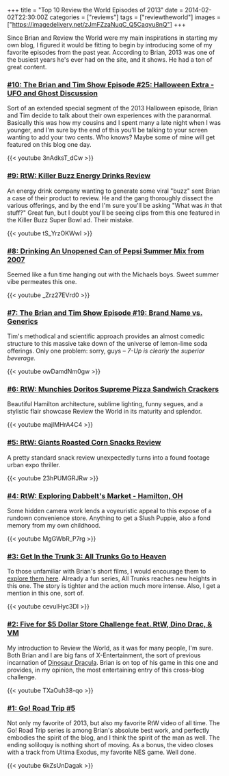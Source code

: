 +++
title = "Top 10 Review the World Episodes of 2013"
date = 2014-02-02T22:30:00Z
categories = ["reviews"]
tags = ["reviewtheworld"]
images = ["https://imagedelivery.net/zJmFZzaNuqC_Q5Caqyu8nQ"]
+++

Since Brian and Review the World were my main inspirations in starting my own blog, I figured it would be fitting to begin by introducing some of my favorite episodes from the past year. According to Brian, 2013 was one of the busiest years he's ever had on the site, and it shows. He had a ton of great content.

### [#10: The Brian and Tim Show Episode #25: Halloween Extra - UFO and Ghost Discussion](http://www.reviewtheworld.com/2013/10/b-show-25-ufo-ghost-discussion.html?m=0)

Sort of an extended special segment of the 2013 Halloween episode, Brian and Tim decide to talk about their own experiences with the paranormal. Basically this was how my cousins and I spent many a late night when I was younger, and I'm sure by the end of this you'll be talking to your screen wanting to add your two cents. Who knows? Maybe some of mine will get featured on this blog one day.

{{< youtube 3nAdksT_dCw >}}

<!--more-->

### [#9: RtW: Killer Buzz Energy Drinks Review](http://www.reviewtheworld.com/2013/10/killer-buzz-energy-drinks.html?m=0)

An energy drink company wanting to generate some viral "buzz" sent Brian a case of their product to review. He and the gang thoroughly dissect the various offerings, and by the end I'm sure you'll be asking "What was _in_ that stuff?" Great fun, but I doubt you'll be seeing clips from this one featured in the Killer Buzz Super Bowl ad. Their mistake.

{{< youtube tS_YrzOKWwI >}}

### [#8: Drinking An Unopened Can of Pepsi Summer Mix from 2007](http://www.reviewtheworld.com/2013/07/drinking-can-of-pepsi-summer-mix-from.html)

Seemed like a fun time hanging out with the Michaels boys. Sweet summer vibe permeates this one.

{{< youtube _Zrz27EVrd0 >}}

### [#7: The Brian and Tim Show Episode #19: Brand Name vs. Generics](http://www.reviewtheworld.com/2013/08/b-show-19-brand-name-vs-generics-sprite.html)

Tim's methodical and scientific approach provides an almost comedic structure to this massive take down of the universe of lemon-lime soda offerings. Only one problem: sorry, guys – _7-Up is clearly the superior beverage._

{{< youtube owDamdNm0gw >}}

### [#6: RtW: Munchies Doritos Supreme Pizza Sandwich Crackers](http://www.reviewtheworld.com/2013/10/munchies-doritos-supreme-pizza-sandwich.html)

Beautiful Hamilton architecture, sublime lighting, funny segues, and a stylistic flair showcase Review the World in its maturity and splendor.

{{< youtube majlMHrA4C4 >}}

### [#5: RtW: Giants Roasted Corn Snacks Review](http://www.reviewtheworld.com/2013/09/giants-roasted-corn-snacks.html)

A pretty standard snack review unexpectedly turns into a found footage urban expo thriller.

{{< youtube 23hPUMGRJRw >}}

### [#4: RtW: Exploring Dabbelt's Market - Hamilton, OH](http://www.reviewtheworld.com/2013/12/exploring-dabbelts-market.html)

Some hidden camera work lends a voyeuristic appeal to this expose of a rundown convenience store. Anything to get a Slush Puppie, also a fond memory from my own childhood.

{{< youtube MgGWbR_P7rg >}}

### [#3: Get In the Trunk 3: All Trunks Go to Heaven](http://www.reviewtheworld.com/2013/09/get-in-trunk-3-trunk-strikes-back_29.html)

To those unfamiliar with Brian's short films, I would encourage them to [explore them here](http://reviewtheworldblog.blogspot.com/search/label/movie). Already a fun series, All Trunks reaches new heights in this one. The story is tighter and the action much more intense. Also, I get a mention in this one, sort of.

{{< youtube cevuIHyc3DI >}}

### [#2: Five for $5 Dollar Store Challenge feat. RtW, Dino Drac, & VM](http://www.reviewtheworld.com/2013/05/five-for-5-dollar-store-challenge-feat.html)

My introduction to Review the World, as it was for many people, I'm sure. Both Brian and I are big fans of X-Entertainment, the sort of previous incarnation of [Dinosaur Dracula](http://dinosaurdracula.com/). Brian is on top of his game in this one and provides, in my opinion, the most entertaining entry of this cross-blog challenge.

{{< youtube TXaOuh38-qo >}}

### [#1: Go! Road Trip #5](http://www.reviewtheworld.com/2013/03/go-road-trip-5.html)

Not only my favorite of 2013, but also my favorite RtW video of all time. The Go! Road Trip series is among Brian's absolute best work, and perfectly embodies the spirit of the blog, and I think the spirit of the man as well. The ending soliloquy is nothing short of moving. As a bonus, the video closes with a track from Ultima Exodus, my favorite NES game. Well done.

{{< youtube 6kZsUnDagak >}}
